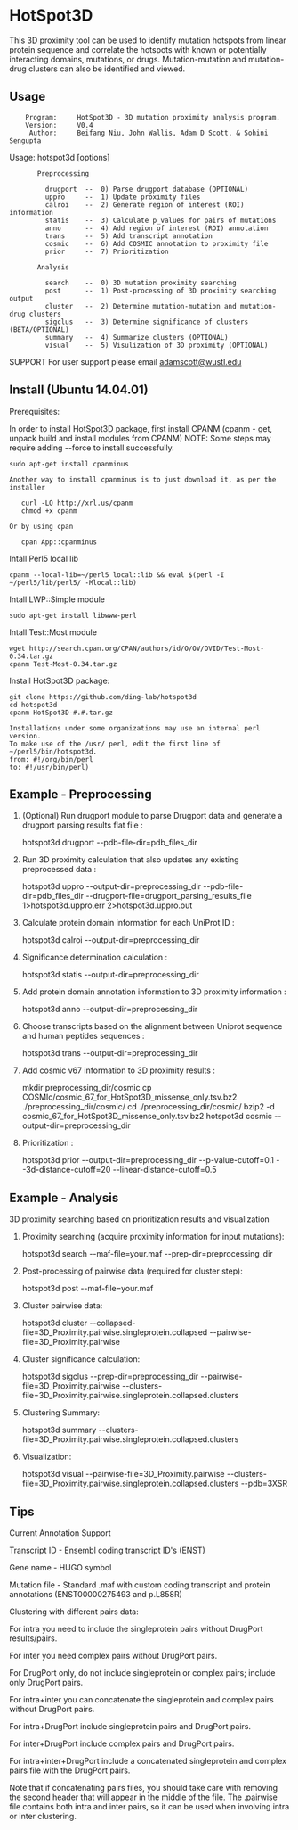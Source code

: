 HotSpot3D
===========

This 3D proximity tool can be used to identify mutation hotspots from linear protein sequence and correlate the hotspots with known or potentially interacting domains, mutations, or drugs. Mutation-mutation and mutation-drug clusters can also be identified and viewed.

Usage
-----

        Program:     HotSpot3D - 3D mutation proximity analysis program.
        Version:     V0.4
         Author:     Beifang Niu, John Wallis, Adam D Scott, & Sohini Sengupta

  Usage: hotspot3d <command> [options]

           Preprocessing

             drugport  --  0) Parse drugport database (OPTIONAL)
             uppro     --  1) Update proximity files
             calroi    --  2) Generate region of interest (ROI) information
             statis    --  3) Calculate p_values for pairs of mutations
             anno      --  4) Add region of interest (ROI) annotation
             trans     --  5) Add transcript annotation
             cosmic    --  6) Add COSMIC annotation to proximity file
             prior     --  7) Prioritization

           Analysis

             search    --  0) 3D mutation proximity searching
             post      --  1) Post-processing of 3D proximity searching output
             cluster   --  2) Determine mutation-mutation and mutation-drug clusters
             sigclus   --  3) Determine significance of clusters (BETA/OPTIONAL)
             summary   --  4) Summarize clusters (OPTIONAL)
             visual    --  5) Visulization of 3D proximity (OPTIONAL)

SUPPORT
For user support please email adamscott@wustl.edu


Install (Ubuntu 14.04.01)
-------

Prerequisites:

In order to install HotSpot3D package, first install CPANM
(cpanm - get, unpack build and install modules from CPANM)
NOTE: Some steps may require adding --force to install successfully.

    sudo apt-get install cpanminus

    Another way to install cpanminus is to just download it, as per the installer
        
       curl -LO http://xrl.us/cpanm
       chmod +x cpanm

    Or by using cpan

       cpan App::cpanminus

Intall Perl5 local lib

    cpanm --local-lib=~/perl5 local::lib && eval $(perl -I ~/perl5/lib/perl5/ -Mlocal::lib)

Intall LWP::Simple module

    sudo apt-get install libwww-perl

Intall Test::Most module
        
    wget http://search.cpan.org/CPAN/authors/id/O/OV/OVID/Test-Most-0.34.tar.gz
    cpanm Test-Most-0.34.tar.gz

Install HotSpot3D package: 
        
    git clone https://github.com/ding-lab/hotspot3d
    cd hotspot3d
    cpanm HotSpot3D-#.#.tar.gz

    Installations under some organizations may use an internal perl version.
    To make use of the /usr/ perl, edit the first line of ~/perl5/bin/hotspot3d.
    from: #!/org/bin/perl
    to: #!/usr/bin/perl)

Example - Preprocessing
-----------------------

1. (Optional) Run drugport module to parse Drugport data and generate a drugport parsing results flat file :

    hotspot3d drugport --pdb-file-dir=pdb_files_dir

2. Run 3D proximity calculation that also updates any existing preprocessed data :

    hotspot3d uppro --output-dir=preprocessing_dir --pdb-file-dir=pdb_files_dir --drugport-file=drugport_parsing_results_file 1>hotspot3d.uppro.err 2>hotspot3d.uppro.out

3. Calculate protein domain information for each UniProt ID : 

    hotspot3d calroi --output-dir=preprocessing_dir

4. Significance determination calculation :  

    hotspot3d statis --output-dir=preprocessing_dir

5. Add protein domain annotation information to 3D proximity information :

    hotspot3d anno --output-dir=preprocessing_dir

6. Choose transcripts based on the alignment between Uniprot sequence and human peptides sequences :

    hotspot3d trans --output-dir=preprocessing_dir

7. Add cosmic v67 information to 3D proximity results :

    mkdir preprocessing_dir/cosmic
    cp COSMIc/cosmic_67_for_HotSpot3D_missense_only.tsv.bz2 ./preprocessing_dir/cosmic/
    cd ./preprocessing_dir/cosmic/ 
    bzip2 -d cosmic_67_for_HotSpot3D_missense_only.tsv.bz2
    hotspot3d cosmic --output-dir=preprocessing_dir

8. Prioritization :

    hotspot3d prior --output-dir=preprocessing_dir --p-value-cutoff=0.1 --3d-distance-cutoff=20 --linear-distance-cutoff=0.5

Example - Analysis
------------------

3D proximity searching based on prioritization results and visualization

1. Proximity searching (acquire proximity information for input mutations):

    hotspot3d search --maf-file=your.maf --prep-dir=preprocessing_dir

2. Post-processing of pairwise data (required for cluster step):

    hotspot3d post --maf-file=your.maf

3. Cluster pairwise data:

    hotspot3d cluster --collapsed-file=3D_Proximity.pairwise.singleprotein.collapsed --pairwise-file=3D_Proximity.pairwise

4. Cluster significance calculation:

    hotspot3d sigclus --prep-dir=preprocessing_dir --pairwise-file=3D_Proximity.pairwise --clusters-file=3D_Proximity.pairwise.singleprotein.collapsed.clusters

5. Clustering Summary:

    hotspot3d summary --clusters-file=3D_Proximity.pairwise.singleprotein.collapsed.clusters

6. Visualization:

    hotspot3d visual --pairwise-file=3D_Proximity.pairwise --clusters-file=3D_Proximity.pairwise.singleprotein.collapsed.clusters --pdb=3XSR

Tips
----

Current Annotation Support

Transcript ID - Ensembl coding transcript ID's (ENST)

Gene name - HUGO symbol

Mutation file - Standard .maf with custom coding transcript and protein annotations (ENST00000275493 and p.L858R)

Clustering with different pairs data:

For intra you need to include the singleprotein pairs without DrugPort results/pairs.

For inter you need complex pairs without DrugPort pairs.

For DrugPort only, do not include singleprotein or complex pairs; include only DrugPort pairs.

For intra+inter you can concatenate the singleprotein and complex pairs without DrugPort pairs.

For intra+DrugPort include singleprotein pairs and DrugPort pairs.

For inter+DrugPort include complex pairs and DrugPort pairs.

For intra+inter+DrugPort include a concatenated singleprotein and complex pairs file with the DrugPort pairs.

Note that if concatenating pairs files, you should take care with removing the second header that will appear in the middle of the file. The .pairwise file contains both intra and inter pairs, so it can be used when involving intra or inter clustering.
